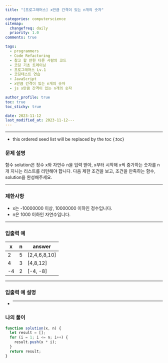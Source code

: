 ```yaml
---
title: "[프로그래머스] x만큼 간격이 있는 n개의 숫자"

categories: computerscience
sitemap:
  changefreq: daily
  priority: 1.0
comments: true

tags:
  - programmers
  - Code Refactoring
  - 참고 할 만한 다른 사람의 코드
  - 코딩 기초 트레이닝
  - 프로그래머스 Lv.1
  - 코딩테스트 연습
  - JavaScript
  - x만큼 간격이 있는 n개의 숫자
  - js x만큼 간격이 있는 n개의 숫자

author_profile: true
toc: true
toc_sticky: true

date: 2023-11-12
last_modified_at: 2023-11-12---
---
```


---

<!-- prettier-ignore -->
* this ordered seed list will be replaced by the toc 
{:toc}

### 문제 설명

함수 solution은 정수 x와 자연수 n을 입력 받아, x부터 시작해 x씩 증가하는 숫자를 n개 지니는 리스트를 리턴해야 합니다. 다음 제한 조건을 보고, 조건을 만족하는 함수, solution을 완성해주세요.

---

### 제한사항

- x는 -10000000 이상, 10000000 이하인 정수입니다.
- n은 1000 이하인 자연수입니다.

---

### 입출력 예

| x   | n   | answer       |
| --- | --- | ------------ |
| 2   | 5   | [2,4,6,8,10] |
| 4   | 3   | [4,8,12]     |
| -4  | 2   | [-4, -8]     |

---

### 입출력 예 설명

- ***

### 나의 풀이

```jsx
function solution(x, n) {
  let result = [];
  for (i = 1; i <= n; i++) {
    result.push(x * i);
  }
  return result;
}
```
